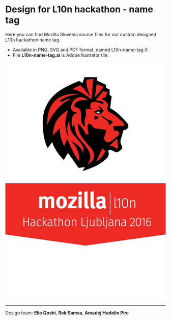 # Design for L10n hackathon - name tag

Here you can find Mozilla Slovenia source files for our custom designed L10n hackathon name tag.

* Available in PNG, SVG and PDF format, named L10n-name-tag.X
* File **L10n-name-tag.ai** is Adobe Ilustrator file.

![L10n name tag](https://raw.githubusercontent.com/mozillaslovenija/Design/master/L10n%20hackathon%20Ljubljana%202016/L10n%20name%20tag/L10n-name-tag.png)


---

Design team: **Elio Qoshi**, **Rok Samsa**, **Amadej Hudolin Pirc**  
